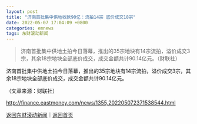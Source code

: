 ```yaml
---
layout: post
title: "济南首批集中供地收款90亿：流拍14宗 底价成交18宗"
date: 2022-05-07 17:04:09 +0800
categories: emnews
tags: 东财滚动新闻
---
```

> 济南首批集中供地土拍今日落幕，推出的35宗地块有14宗流拍，溢价成交3宗，其余18宗地块全部底价成交，成交金额共计90.14亿元。（财联社）

<p>济南首批集中供地土拍今日落幕，推出的35宗地块有14宗流拍，溢价成交3宗，其余18宗地块全部底价成交，成交金额共计90.14亿元。</p><p class="em_media">（文章来源：财联社）</p>

<http://finance.eastmoney.com/news/1355,202205072371538544.html>

[返回东财滚动新闻](//finews.withounder.com/emnews/)｜[返回首页](//finews.withounder.com/)